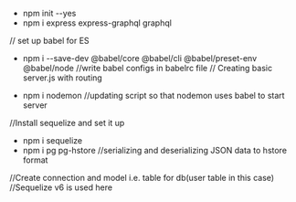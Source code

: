 - npm init --yes
- npm i express express-graphql graphql

// set up babel for ES

- npm i --save-dev @babel/core @babel/cli @babel/preset-env @babel/node
//write babel configs in  babelrc file
// Creating basic server.js with routing

- npm i nodemon
//updating script so that nodemon uses babel to start server

//Install sequelize and set it up
- npm i sequelize
- npm i pg pg-hstore   //serializing and deserializing JSON data to hstore format

//Create connection and model i.e. table for db(user table in this case)
//Sequelize v6 is used here